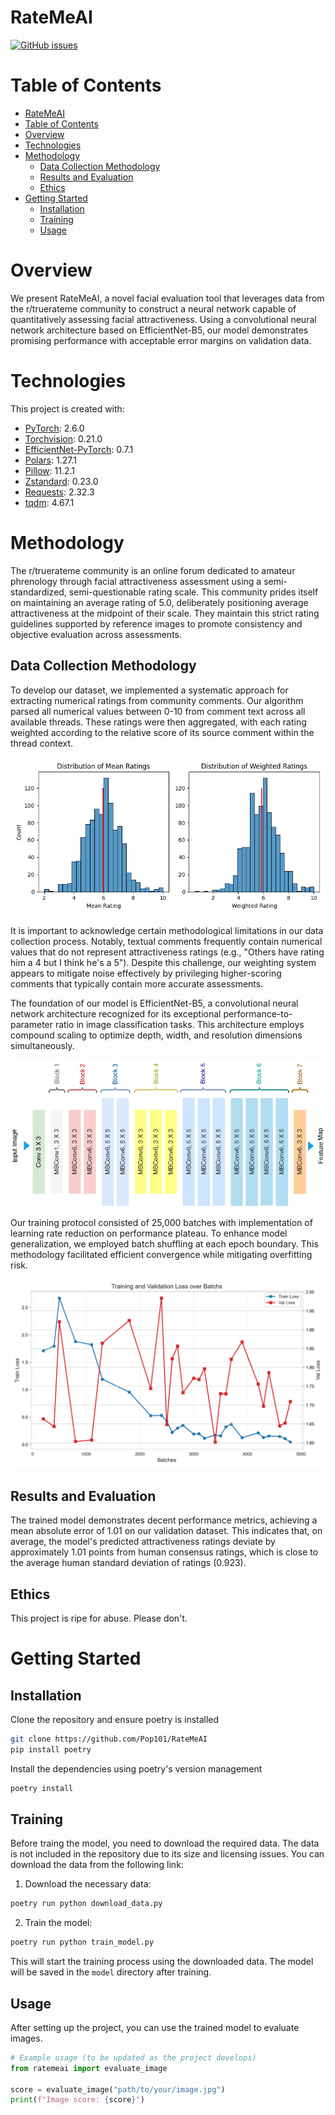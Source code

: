 # RateMeAI
[![GitHub issues](https://img.shields.io/github/issues/Pop101/RateMeAI)](https://github.com/Pop101/RateMeAI/issues)

# Table of Contents
- [RateMeAI](#ratemeai)
- [Table of Contents](#table-of-contents)
- [Overview](#overview)
- [Technologies](#technologies)
- [Methodology](#methodology)
  - [Data Collection Methodology](#data-collection-methodology)
  - [Results and Evaluation](#results-and-evaluation)
  - [Ethics](#ethics)
- [Getting Started](#getting-started)
  - [Installation](#installation)
  - [Training](#training)
  - [Usage](#usage)

# Overview

We present RateMeAI, a novel facial evaluation tool that leverages data from the r/truerateme community to construct a neural network capable of quantitatively assessing facial attractiveness. Using a convolutional neural network architecture based on EfficientNet-B5, our model demonstrates promising performance with acceptable error margins on validation data.

# Technologies
This project is created with:
- [PyTorch](https://pytorch.org/): 2.6.0
- [Torchvision](https://pytorch.org/vision/stable/index.html): 0.21.0
- [EfficientNet-PyTorch](https://github.com/lukemelas/EfficientNet-PyTorch): 0.7.1
- [Polars](https://pola.rs/): 1.27.1
- [Pillow](https://python-pillow.github.io/): 11.2.1
- [Zstandard](https://github.com/indygreg/python-zstandard): 0.23.0
- [Requests](https://requests.readthedocs.io/): 2.32.3
- [tqdm](https://github.com/tqdm/tqdm): 4.67.1

# Methodology

The r/truerateme community is an online forum dedicated to amateur phrenology through facial attractiveness assessment using a semi-standardized, semi-questionable rating scale. This community prides itself on maintaining an average rating of 5.0, deliberately positioning average attractiveness at the midpoint of their scale. They maintain this strict rating guidelines supported by reference images to promote consistency and objective evaluation across assessments.

## Data Collection Methodology
To develop our dataset, we implemented a systematic approach for extracting numerical ratings from community comments. Our algorithm parsed all numerical values between 0-10 from comment text across all available threads. These ratings were then aggregated, with each rating weighted according to the relative score of its source comment within the thread context.

![Rating distribution analysis showing weighted ratings with a mean of approximately 6.0 and demonstrably reduced variance compared to unweighted ratings](./.github/weighted_rating_distribution.png)

It is important to acknowledge certain methodological limitations in our data collection process. Notably, textual comments frequently contain numerical values that do not represent attractiveness ratings (e.g., "Others have rating him a 4 but I think he's a 5"). Despite this challenge, our weighting system appears to mitigate noise effectively by privileging higher-scoring comments that typically contain more accurate assessments.

The foundation of our model is EfficientNet-B5, a convolutional neural network architecture recognized for its exceptional performance-to-parameter ratio in image classification tasks. This architecture employs compound scaling to optimize depth, width, and resolution dimensions simultaneously.

![EfficientNet architecture. Note that we use a feature map consisting of a three-layer perceptron with linear outputs](./.github/Architecture-of-EfficientNet-B0.png)

Our training protocol consisted of 25,000 batches with implementation of learning rate reduction on performance plateau. To enhance model generalization, we employed batch shuffling at each epoch boundary. This methodology facilitated efficient convergence while mitigating overfitting risk.

![Training performance visualization demonstrating rapid loss convergence by approximately batch 2000](./.github/losses.png)

## Results and Evaluation

The trained model demonstrates decent performance metrics, achieving a mean absolute error of 1.01 on our validation dataset. This indicates that, on average, the model's predicted attractiveness ratings deviate by approximately 1.01 points from human consensus ratings, which is close to the average human standard deviation of ratings (0.923).

## Ethics

This project is ripe for abuse. Please don't.

# Getting Started

## Installation
Clone the repository and ensure poetry is installed
```sh
git clone https://github.com/Pop101/RateMeAI
pip install poetry
```

Install the dependencies using poetry's version management
```sh
poetry install
```

## Training
Before traing the model, you need to download the required data. The data is not included in the repository due to its size and licensing issues. You can download the data from the following link:

1. Download the necessary data:
```sh
poetry run python download_data.py
```

2. Train the model:
```sh
poetry run python train_model.py
```

This will start the training process using the downloaded data. The model will be saved in the `model` directory after training.

## Usage
After setting up the project, you can use the trained model to evaluate images. 

```python
# Example usage (to be updated as the project develops)
from ratemeai import evaluate_image

score = evaluate_image("path/to/your/image.jpg")
print(f"Image score: {score}")
```